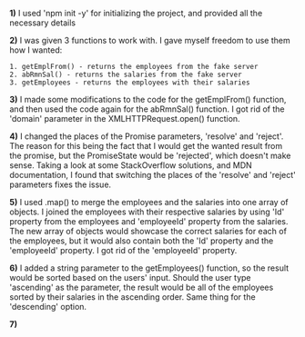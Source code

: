
**1)** I used 'npm init -y' for initializing the project, and provided all the necessary details

**2)** I was given 3 functions to work with. I gave myself freedom to use them how I wanted:

    1. getEmplFrom() - returns the employees from the fake server
    2. abRmnSal() - returns the salaries from the fake server
    3. getEmployees - returns the employees with their salaries

**3)** I made some modifications to the code for the getEmplFrom() function, and then used the code again for the abRmnSal() function. I got rid of the 'domain' parameter in the XMLHTTPRequest.open() function. 

**4)** I changed the places of the Promise parameters, 'resolve' and 'reject'. The reason for this being the fact that I would get the wanted result from the promise, but the PromiseState would be 'rejected', which doesn't make sense. Taking a look at some StackOverflow solutions, and MDN documentation, I found that switching the places of the 'resolve' and 'reject' parameters fixes the issue. 

**5)** I used .map() to merge the employees and the salaries into one array of objects. I joined the employees with their respective salaries by using 'Id' property from the employees and 'employeeId' property from the salaries. The new array of objects would showcase the correct salaries for each of the employees, but it would also contain both the 'Id' property and the 'employeeId' property. I got rid of the 'employeeId' property.

**6)** I added a string parameter to the getEmployees() function, so the result would be sorted based on the users' input. Should the user type 'ascending' as the parameter, the result would be all of the employees sorted by their salaries in the ascending order. Same thing for the 'descending' option.

**7)**
